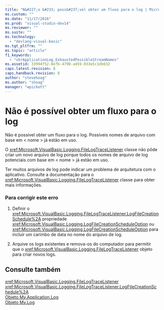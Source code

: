 ```yaml
---
title: "N&#227;o &#233; poss&#237;vel obter um fluxo para o log | Microsoft Docs"
ms.custom: ""
ms.date: "11/17/2016"
ms.prod: "visual-studio-dev14"
ms.reviewer: ""
ms.suite: ""
ms.technology: 
  - "devlang-visual-basic"
ms.tgt_pltfrm: ""
ms.topic: "article"
f1_keywords: 
  - "vbrApplicationLog_ExhaustedPossibleStreamNames"
ms.assetid: 33994f52-8efb-4790-a459-033e5c1db632
caps.latest.revision: 8
caps.handback.revision: 8
author: "stevehoag"
ms.author: "shoag"
manager: "wpickett"
---
```

# N&#227;o &#233; poss&#237;vel obter um fluxo para o log
Não é possível obter um fluxo para o log. Possíveis nomes de arquivo com base em \< nome \> já estão em uso.  
  
 O <xref:Microsoft.VisualBasic.Logging.FileLogTraceListener> classe não pôde criar um novo arquivo de log porque todos os nomes de arquivo de log potenciais com base em \< nome \> já estão em uso.  
  
 Ter muitos arquivos de log pode indicar um problema de arquitetura com o aplicativo. Consulte a documentação para o <xref:Microsoft.VisualBasic.Logging.FileLogTraceListener> classe para obter mais informações.  
  
### Para corrigir este erro  
  
1.  Definir o <xref:Microsoft.VisualBasic.Logging.FileLogTraceListener.LogFileCreationSchedule%2A> propriedade <xref:Microsoft.VisualBasic.Logging.LogFileCreationScheduleOption> ou <xref:Microsoft.VisualBasic.Logging.LogFileCreationScheduleOption> para incluir um carimbo de data no nome do arquivo de log.  
  
2.  Arquive os logs existentes e remova\-os do computador para permitir que o <xref:Microsoft.VisualBasic.Logging.FileLogTraceListener> objeto para criar novos logs.  
  
## Consulte também  
 <xref:Microsoft.VisualBasic.Logging.FileLogTraceListener>   
 <xref:Microsoft.VisualBasic.Logging.FileLogTraceListener.LogFileCreationSchedule%2A>   
 [Objeto My.Application.Log](/dotnet/visual-basic/language-reference/objects/my-application-log-object)   
 [Objeto My.Log](/dotnet/visual-basic/language-reference/objects/my-log-object)